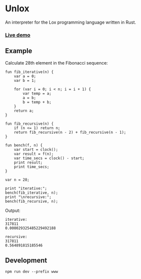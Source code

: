 # Unlox
An interpreter for the Lox programming language written in Rust.

### [Live demo](https://wiktorwieclaw.github.io/unlox/)

## Example
Calculate 28th element in the Fibonacci sequence:
```
fun fib_iterative(n) {
    var a = 0;
    var b = 1;

    for (var i = 0; i < n; i = i + 1) {
        var temp = a;
        a = b;
        b = temp + b;
    }
    return a;
}

fun fib_recursive(n) {
    if (n <= 1) return n;
    return fib_recursive(n - 2) + fib_recursive(n - 1);
}

fun bench(f, n) {
    var start = clock();
    var result = f(n);
    var time_secs = clock() - start;
    print result;
    print time_secs;
}

var n = 28;

print "iterative:";
bench(fib_iterative, n);
print "\nrecursive:";
bench(fib_recursive, n);
```
Output:
```
iterative:
317811
0.000029325485229492188

recursive:
317811
0.564891815185546
```

## Development
```
npm run dev --prefix www
```